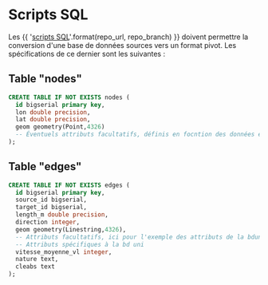 # Scripts SQL

Les {{ '[scripts SQL]({}tree/{}/sql)'.format(repo_url, repo_branch) }} doivent permettre la conversion d'une base de données sources vers un format pivot.
Les spécifications de ce dernier sont les suivantes :

## Table "nodes"

```sql
CREATE TABLE IF NOT EXISTS nodes (
  id bigserial primary key,
  lon double precision,
  lat double precision,
  geom geometry(Point,4326)
  -- Éventuels attributs facultatifs, définis en focntion des données en entrée
);
```

## Table "edges"

```sql
CREATE TABLE IF NOT EXISTS edges (
  id bigserial primary key,
  source_id bigserial,
  target_id bigserial,
  length_m double precision,
  direction integer,
  geom geometry(Linestring,4326),
  -- Attributs facultatifs, ici pour l'exemple des attributs de la bduni
  -- Attributs spécifiques à la bd uni
  vitesse_moyenne_vl integer,
  nature text,
  cleabs text
);
```
